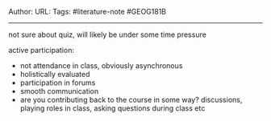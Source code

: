 Author: 
URL: 
Tags: #literature-note #GEOG181B

---
not sure about quiz, will likely be under some time pressure

active participation:
- not attendance in class, obviously asynchronous
- holistically evaluated
- participation in forums
- smooth communication
- are you contributing back to the course in some way? discussions, playing roles in class, asking questions during class etc

